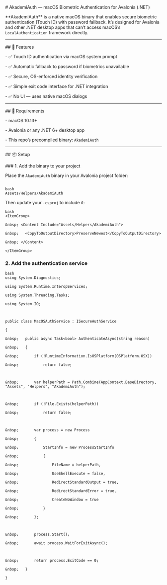 \# AkademiAuth — macOS Biometric Authentication for Avalonia (.NET)



\*\*AkademiAuth\*\* is a native macOS binary that enables secure biometric authentication (Touch ID) with password fallback. It’s designed for Avalonia and other .NET desktop apps that can’t access macOS’s `LocalAuthentication` framework directly.



---



\## 🔐 Features



\- ✅ Touch ID authentication via macOS system prompt

\- ✅ Automatic fallback to password if biometrics unavailable

\- ✅ Secure, OS-enforced identity verification

\- ✅ Simple exit code interface for .NET integration

\- ✅ No UI — uses native macOS dialogs



---



\## 🧰 Requirements



\- macOS 10.13+

\- Avalonia or any .NET 6+ desktop app

\- This repo’s precompiled binary: `AkademiAuth`



---



\## 📦 Setup



\### 1. Add the binary to your project



Place the `AkademiAuth` binary in your Avalonia project folder:



```

bash
Assets/Helpers/AkademiAuth
```



Then update your `.csproj` to include it:



```
bash
<ItemGroup>

&nbsp; <Content Include="Assets/Helpers/AkademiAuth">

&nbsp;   <CopyToOutputDirectory>PreserveNewest</CopyToOutputDirectory>

&nbsp; </Content>

</ItemGroup>
```

### 2. Add the authentication service



```
bash
using System.Diagnostics;

using System.Runtime.InteropServices;

using System.Threading.Tasks;

using System.IO;



public class MacOSAuthService : ISecureAuthService

{

&nbsp;   public async Task<bool> AuthenticateAsync(string reason)

&nbsp;   {

&nbsp;       if (!RuntimeInformation.IsOSPlatform(OSPlatform.OSX))

&nbsp;           return false;



&nbsp;       var helperPath = Path.Combine(AppContext.BaseDirectory, "Assets", "Helpers", "AkademiAuth");



&nbsp;       if (!File.Exists(helperPath))

&nbsp;           return false;



&nbsp;       var process = new Process

&nbsp;       {

&nbsp;           StartInfo = new ProcessStartInfo

&nbsp;           {

&nbsp;               FileName = helperPath,

&nbsp;               UseShellExecute = false,

&nbsp;               RedirectStandardOutput = true,

&nbsp;               RedirectStandardError = true,

&nbsp;               CreateNoWindow = true

&nbsp;           }

&nbsp;       };



&nbsp;       process.Start();

&nbsp;       await process.WaitForExitAsync();



&nbsp;       return process.ExitCode == 0;

&nbsp;   }

}
```

